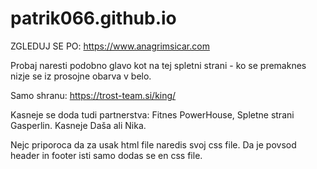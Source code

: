 # patrik066.github.io

ZGLEDUJ SE PO: https://www.anagrimsicar.com

Probaj naresti podobno glavo kot na tej spletni strani - ko se premaknes nizje se iz prosojne obarva v belo.

Samo shranu: https://trost-team.si/king/

Kasneje se doda tudi partnerstva: Fitnes PowerHouse, Spletne strani Gasperlin. Kasneje Daša ali Nika.

Nejc priporoca da za usak html file naredis svoj css file. Da je povsod header in footer isti samo dodas se en css file.
